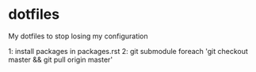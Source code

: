 dotfiles
========

My dotfiles to stop losing my configuration

1: install packages in packages.rst
2: git submodule foreach 'git checkout master && git pull origin master'
